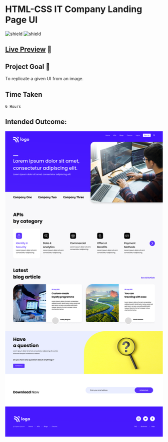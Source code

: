 # HTML-CSS IT Company Landing Page UI

![shield](https://img.shields.io/badge/HTML5-E34F26?style=for-the-badge&logo=html5&logoColor=white) ![shield](https://img.shields.io/badge/CSS3-1572B6?style=for-the-badge&logo=css3&logoColor=white) 

## [Live Preview](https://huzzii-css-project9.netlify.app/) :link:

## Project Goal :dart:

To replicate a given UI from an image.

## Time Taken

```
6 Hours
```

## Intended Outcome:

![Image](./9.png)
